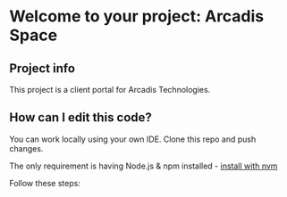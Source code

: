 # Welcome to your project: Arcadis Space

## Project info

This project is a client portal for Arcadis Technologies.

## How can I edit this code?

You can work locally using your own IDE. Clone this repo and push changes.

The only requirement is having Node.js & npm installed - [install with nvm](https://github.com/nvm-sh/nvm#installing-and-updating)

Follow these steps:
